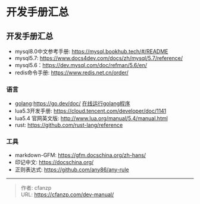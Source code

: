 # 开发手册汇总


## 开发手册汇总
- mysql8.0中文参考手册: https://mysql.bookhub.tech/#/README
- mysql5.7: https://www.docs4dev.com/docs/zh/mysql/5.7/reference/
- mysql5.6：https://dev.mysql.com/doc/refman/5.6/en/
- redis命令手册: https://www.redis.net.cn/order/

### 语言
- [golang](https://go.dev/doc/):https://go.dev/doc/ [在线运行golang程序](https://go.dev/play/)
- lua5.3开发手册: https://cloud.tencent.com/developer/doc/1141
- lua5.4 官网英文版: http://www.lua.org/manual/5.4/manual.html
- rust: https://github.com/rust-lang/reference

### 工具
- markdown-GFM: https://gfm.docschina.org/zh-hans/
- 印记中文: https://docschina.org/
- 正则表达式: https://github.com/any86/any-rule


---

> 作者: cfanzp  
> URL: https://cfanzp.com/dev-manual/  

